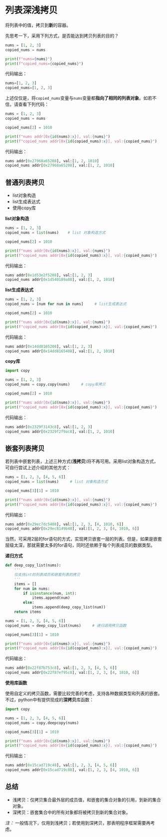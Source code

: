 # 列表深浅拷贝

将列表中的值，拷贝到**新**的容器。

先思考一下，采用下列方式，是否能达到拷贝列表的目的？

```python
nums = [1, 2, 3]
copied_nums = nums

print(f"nums={nums}")
print(f"copied_nums={copied_nums}")
```

代码输出：

```python
nums=[1, 2, 3]
copied_nums=[1, 2, 3]
```

上述仅仅是，将`copied_nums`变量与`nums`变量都**指向了相同的列表对象**。如若不信，请查看下列代码：

```python
nums = [1, 2, 3]
copied_nums = nums

copied_nums[2] = 1010

print(f"nums addr[0x{id(nums):x}], val:{nums}")
print(f"copied_nums addr[0x{id(copied_nums):x}], val:{copied_nums}")
```

代码输出：

```python
nums addr[0x27968a65208], val:[1, 2, 1010]
copied_nums addr[0x27968a65208], val:[1, 2, 1010]
```

## 普通列表拷贝

* list对象构造
* list生成表达式
* 使用copy库

**list对象构造**

```python
nums = [1, 2, 3]
copied_nums = list(nums)    # list 对象构造方式

copied_nums[2] = 1010

print(f"nums addr[0x{id(nums):x}], val:{nums}")
print(f"copied_nums addr[0x{id(copied_nums):x}], val:{copied_nums}")
```

代码输出：

```python
nums addr[0x1d53e2f5208], val:[1, 2, 3]
copied_nums addr[0x1d540189a88], val:[1, 2, 1010]
```

**list生成表达式**

```python
nums = [1, 2, 3]
copied_nums = [num for num in nums]     # list生成表达式

copied_nums[2] = 1010

print(f"nums addr[0x{id(nums):x}], val:{nums}")
print(f"copied_nums addr[0x{id(copied_nums):x}], val:{copied_nums}")
```

代码输出：

```python
nums addr[0x14dd8165208], val:[1, 2, 3]
copied_nums addr[0x14dd8165408], val:[1, 2, 1010]
```

**copy库**

```python
import copy

nums = [1, 2, 3]
copied_nums = copy.copy(nums)     # copy库拷贝

copied_nums[2] = 1010

print(f"nums addr[0x{id(nums):x}], val:{nums}")
print(f"copied_nums addr[0x{id(copied_nums):x}], val:{copied_nums}")
```

代码输出：

```python
nums addr[0x2329f3143c8], val:[1, 2, 3]
copied_nums addr[0x2329f2f9ac8], val:[1, 2, 1010]
```

## 嵌套列表拷贝

若列表中嵌套列表，上述三种方式(**浅拷贝**)将不再可用。采用list对象构造方式，可自行尝试上述介绍的其他方式：

```python
nums = [1, 2, 3, [4, 5, 6]]
copied_nums = list(nums)     # list 对象构造方式

copied_nums[3][1] = 1010

print(f"nums addr[0x{id(nums):x}], val:{nums}")
print(f"copied_nums addr[0x{id(copied_nums):x}], val:{copied_nums}")
```

代码输出：

```python
nums addr[0x29ec7dc5408], val:[1, 2, 3, [4, 1010, 6]]
copied_nums addr[0x29ec8149b48], val:[1, 2, 3, [4, 1010, 6]]
```

当然，可采用2层的for语句的方式，实现拷贝嵌套一层的列表。但是，如果是嵌套层级太深，那就需要太多的for语句，同时还依赖于每个列表成员的数据类型。

**递归方式**

```python
def deep_copy_list(nums):
    '''
    仅支持int的列表成员和嵌套列表的拷贝
    '''
    items = []
    for num in nums:
        if isinstance(num, int):
            items.append(num)
        else:
            items.append(deep_copy_list(num))
    return items

nums = [1, 2, 3, [4, 5, 6]]
copied_nums = deep_copy_list(nums)     # 递归调用拷贝函数

copied_nums[3][1] = 1010

print(f"nums addr[0x{id(nums):x}], val:{nums}")
print(f"copied_nums addr[0x{id(copied_nums):x}], val:{copied_nums}")
```

代码输出：

```python
nums addr[0x22f87b753c8], val:[1, 2, 3, [4, 5, 6]]
copied_nums addr[0x22f87ef95c8], val:[1, 2, 3, [4, 1010, 6]]
```

**使用库函数**

使用自定义的拷贝函数，需要比较完善的考虑，支持各种数据类型和列表的嵌套。不过，python中有提供现成的**深拷贝**库函数：

```python
import copy

nums = [1, 2, 3, [4, 5, 6]]
copied_nums = copy.deepcopy(nums) 

copied_nums[3][1] = 1010

print(f"nums addr[0x{id(nums):x}], val:{nums}")
print(f"copied_nums addr[0x{id(copied_nums):x}], val:{copied_nums}")
```

代码输出：

```python
nums addr[0x15cad719c48], val:[1, 2, 3, [4, 5, 6]]
copied_nums addr[0x15cad719c88], val:[1, 2, 3, [4, 1010, 6]]
```


## 总结

* 浅拷贝：仅拷贝集合最外层的成员值，和嵌套的集合对象的引用，到新的集合对象。
* 深拷贝：嵌套集合中的所有对象都将被拷贝到新的集合对象。

*注：*
一般情况下，仅用到浅拷贝；若使用到深拷贝，那表明程序框架需要再考虑。
